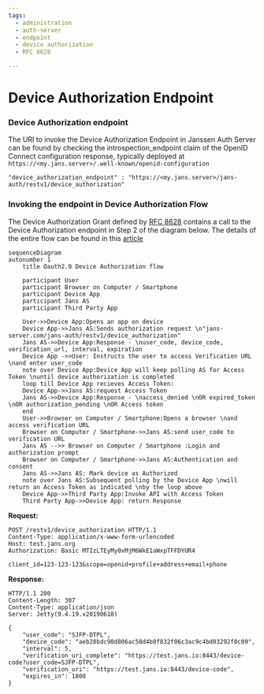 ```yaml
---
tags:
  - administration
  - auth-server
  - endpoint
  - device authorization
  - RFC 8628

---
```

# Device Authorization Endpoint

### Device Authorization endpoint
The URI to invoke the Device Authorization Endpoint in Janssen Auth Server can be found by checking the introspection_endpoint claim of the OpenID Connect configuration response, typically deployed at `https://<my.jans.server>/.well-known/openid-configuration`

`"device_authorization_endpoint" : "https://<my.jans.server>/jans-auth/restv1/device_authorization"`

### Invoking the endpoint in Device Authorization Flow
The Device Authorization Grant defined by [RFC 8628](https://tools.ietf.org/html/rfc8628) contains a call to the Device Authorization endpoint in Step 2 of the diagram below. The details of the entire flow can be found in this [article](../oauth-features/device-grant.md)

```mermaid
sequenceDiagram
autonumber 1
    title Oauth2.0 Device Authorization flow

    participant User
    participant Browser on Computer / Smartphone
    participant Device App
    participant Jans AS
    participant Third Party App

    User->>Device App:Opens an app on device
    Device App->>Jans AS:Sends authorization request \n"jans-server.com/jans-auth/restv1/device_authorization"
    Jans AS->>Device App:Response - \nuser_code, device_code, verification_url, interval, expiration
    Device App ->>User: Instructs the user to access Verification URL \nand enter user_code
    note over Device App:Device App will keep polling AS for Access Token \nuntil device authorization is completed
    loop till Device App recieves Access Token:
    Device App->>Jans AS:request Access Token
    Jans AS->>Device App:Response - \naccess_denied \nOR expired_token \nOR authorization_pending \nOR Access token
    end
    User->>Browser on Computer / Smartphone:Opens a browser \nand access verification URL
    Browser on Computer / Smartphone->>Jans AS:send user_code to verification URL
    Jans AS -->> Browser on Computer / Smartphone :Login and authorization prompt
    Browser on Computer / Smartphone->>Jans AS:Authentication and consent
    Jans AS->>Jans AS: Mark device as Authorized
    note over Jans AS:Subsequent polling by the Device App \nwill return an Access Token as indicated \nby the loop above
    Device App->>Third Party App:Invoke API with Access Token
    Third Party App->>Device App: return Response
```

**Request:**
```
POST /restv1/device_authorization HTTP/1.1
Content-Type: application/x-www-form-urlencoded
Host: test.jans.org
Authorization: Basic MTIzLTEyMy0xMjM6WkE1aWxpTFFDYUR4

client_id=123-123-123&scope=openid+profile+address+email+phone
```
**Response:**
```
HTTP/1.1 200
Content-Length: 307
Content-Type: application/json
Server: Jetty(9.4.19.v20190610)

{
    "user_code": "SJFP-DTPL",
    "device_code": "aeb28bdc90d806ac58d4b0f832f06c3ac9c4bd03292f0c09",
    "interval": 5,
    "verification_uri_complete": "https://test.jans.io:8443/device-code?user_code=SJFP-DTPL",
    "verification_uri": "https://test.jans.io:8443/device-code",
    "expires_in": 1800
}
```
